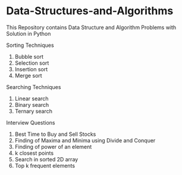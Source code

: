 # Data-Structures-and-Algorithms
This Repository contains Data Structure and Algorithm Problems with Solution in Python

Sorting Techniques
1. Bubble sort
2. Selection sort
3. Insertion sort
4. Merge sort

Searching Techniques
1. Linear search
2. Binary search
3. Ternary search

Interview Questions
1. Best Time to Buy and Sell Stocks
2. Finding of Maxima and Minima using Divide and Conquer
3. Finding of power of an element
4. k closest points
5. Search in sorted 2D array
6. Top k frequent elements